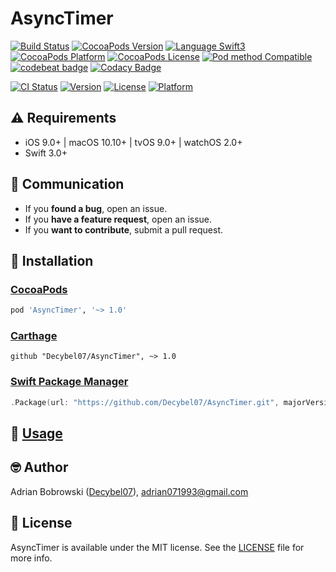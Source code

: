 # AsyncTimer

[![Build Status](https://travis-ci.org/Decybel07/AsyncTimer.svg?branch=master&style=flat)](https://travis-ci.org/Decybel07/AsyncTimer)
[![CocoaPods Version](https://img.shields.io/cocoapods/v/AsyncTimer.svg?style=flat&label=version)](http://cocoapods.org/pods/AsyncTimer)
[![Language Swift3](https://img.shields.io/badge/languages-Swift%203.0+-FFAC45.svg?style=flat)](https://developer.apple.com/swift/) 
[![CocoaPods Platform](https://img.shields.io/cocoapods/p/AsyncTimer.svg?style=flat&label=platform)](http://cocoapods.org/pods/AsyncTimer)
[![CocoaPods License](https://img.shields.io/cocoapods/l/AsyncTimer.svg?style=flat&label=license)](https://github.com/Decybel07/AsyncTimer/blob/master/LICENSE)
[![Pod method Compatible](https://img.shields.io/badge/supports-CocoaPods%20%7C%20Carthage%20%7C%20Swift%20Package%20Manager-green.svg?style=flat)](#-installation)
[![codebeat badge](https://codebeat.co/badges/648d2a8b-2cb5-4956-b19c-454dc35912fd)](https://codebeat.co/projects/github-com-decybel07-asynctimer-master)
[![Codacy Badge](https://api.codacy.com/project/badge/Grade/63d5b063f7ba44dfb4d96447886aff3a)](https://www.codacy.com/app/Decybel07/AsyncTimer/dashboard)

[![CI Status](http://img.shields.io/travis/decybel07/AsyncTimer.svg?style=flat)](https://travis-ci.org/decybel07/AsyncTimer)
[![Version](https://img.shields.io/cocoapods/v/AsyncTimer.svg?style=flat)](http://cocoapods.org/pods/AsyncTimer)
[![License](https://img.shields.io/cocoapods/l/AsyncTimer.svg?style=flat)](http://cocoapods.org/pods/AsyncTimer)
[![Platform](https://img.shields.io/cocoapods/p/AsyncTimer.svg?style=flat)](http://cocoapods.org/pods/AsyncTimer)

## ⚠️ Requirements

- iOS 9.0+ | macOS 10.10+ | tvOS 9.0+ | watchOS 2.0+
- Swift 3.0+

## 👥 Communication

- If you **found a bug**, open an issue.
- If you **have a feature request**, open an issue.
- If you **want to contribute**, submit a pull request.

## 📗 Installation

### [CocoaPods](http://cocoapods.org)

```ruby
pod 'AsyncTimer', '~> 1.0'
```

### [Carthage](https://github.com/Carthage/Carthage)

```ogdl
github "Decybel07/AsyncTimer", ~> 1.0
```

### [Swift Package Manager](https://swift.org/package-manager/)

```swift
.Package(url: "https://github.com/Decybel07/AsyncTimer.git", majorVersion: 1)
```

## 📘 [Usage](http://cocoadocs.org/docsets/AsyncTimer/)

## 🤓 Author

Adrian Bobrowski ([Decybel07](https://github.com/Decybel07)), adrian071993@gmail.com

## 🔑 License

AsyncTimer is available under the MIT license. See the [LICENSE](https://github.com/Decybel07/AsyncTimer/blob/master/LICENSE) file for more info.
